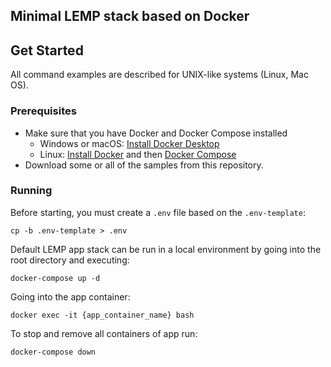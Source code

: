 ## Minimal LEMP stack based on Docker

## Get Started

All command examples are described for UNIX-like systems (Linux, Mac OS).

### Prerequisites

- Make sure that you have Docker and Docker Compose installed
  - Windows or macOS:
    [Install Docker Desktop](https://www.docker.com/get-started)
  - Linux: [Install Docker](https://www.docker.com/get-started) and then
    [Docker Compose](https://github.com/docker/compose)
- Download some or all of the samples from this repository.

### Running

Before starting, you must create a `.env` file based on the `.env-template`:

```console
cp -b .env-template > .env
```

Default LEMP app stack can be run in a local environment by going into the root directory and executing:

```console
docker-compose up -d
```

Going into the app container:

```console
docker exec -it {app_container_name} bash
```

To stop and remove all containers of app run:

```console
docker-compose down
```
